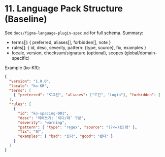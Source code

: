 # 11. Language Pack Structure (Baseline)
See `docs/figma-language-plugin-spec.md` for full schema. Summary:
- terms[]: { preferred, aliases[], forbidden[], note }
- rules[]: { id, desc, severity, pattern: {type, source}, fix, examples }
- locale, version, checksum/signature (optional), scopes (global/domain-specific)

Example (ko-KR):
```json
{
  "version": "1.0.0",
  "locale": "ko-KR",
  "terms": [
    { "preferred": "로그인", "aliases": ["로긴", "Login"], "forbidden": ["Sign in*"], "note": "UI copy uses 로그인" }
  ],
  "rules": [
    {
      "id": "ko-spacing-001",
      "desc": "띄어쓰기: ‘되다/돼’ 구분",
      "severity": "warning",
      "pattern": { "type": "regex", "source": "(?<=)됬|됏" },
      "fix": "됐",
      "examples": { "bad": "됬다", "good": "됐다" }
    }
  ]
}
```
